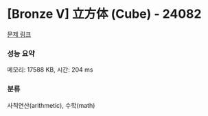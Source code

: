 # [Bronze V] 立方体 (Cube) - 24082 

[문제 링크](https://www.acmicpc.net/problem/24082) 

### 성능 요약

메모리: 17588 KB, 시간: 204 ms

### 분류

사칙연산(arithmetic), 수학(math)

